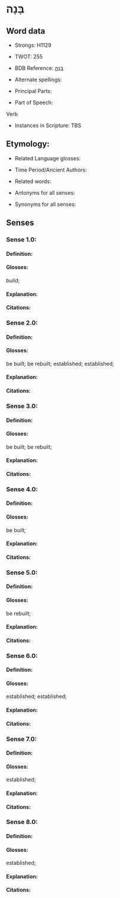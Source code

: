 # בָּנָה

<!-- Status: S2="NeedsEdits" -->
<!-- Lexica used for edits:   -->

## Word data

* Strongs: H1129

* TWOT: 255

* BDB Reference: [בָּנָה](rc://en/bdb/dict/b.cb.aa)

* Alternate spellings:

* Principal Parts:

* Part of Speech:

Verb

* Instances in Scripture: TBS

## Etymology:

* Related Language glosses:

* Time Period/Ancient Authors:

* Related words:

* Antonyms for all senses:

* Synonyms for all senses:

## Senses

### Sense 1.0:

#### Definition:

#### Glosses:

build; 

#### Explanation:

#### Citations:



### Sense 2.0:

#### Definition:

#### Glosses:

be built; be rebuilt; established; established; 

#### Explanation:

#### Citations:



### Sense 3.0:

#### Definition:

#### Glosses:

be built; be rebuilt; 

#### Explanation:

#### Citations:



### Sense 4.0:

#### Definition:

#### Glosses:

be built; 

#### Explanation:

#### Citations:



### Sense 5.0:

#### Definition:

#### Glosses:

be rebuilt; 

#### Explanation:

#### Citations:



### Sense 6.0:

#### Definition:

#### Glosses:

established; established; 

#### Explanation:

#### Citations:



### Sense 7.0:

#### Definition:

#### Glosses:

established; 

#### Explanation:

#### Citations:



### Sense 8.0:

#### Definition:

#### Glosses:

established; 

#### Explanation:

#### Citations:



